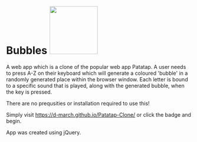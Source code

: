 # Bubbles [<img src="https://img.shields.io/static/v1?label=Demo&message=Live&color=orange" width="130"/>](https://d-march.github.io/Patatap-Clone/)

A web app which is a clone of the popular web app Patatap.
A user needs to press A-Z on their keyboard which will generate a coloured 'bubble' in a randomly generated place within the browser window.
Each letter is bound to a specific sound that is played, along with the generated bubble, when the key is pressed.

There are no prequsities or installation required to use this!

Simply visit https://d-march.github.io/Patatap-Clone/ or click the badge and begin. 

App was created using jQuery.



